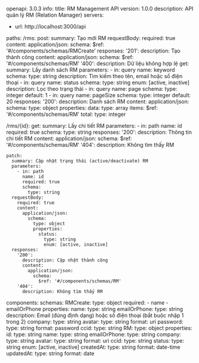 openapi: 3.0.3
info:
  title: RM Management API
  version: 1.0.0
  description: API quản lý RM (Relation Manager)
servers:
  - url: http://localhost:3000/api

paths:
  /rms:
    post:
      summary: Tạo mới RM
      requestBody:
        required: true
        content:
          application/json:
            schema:
              $ref: '#/components/schemas/RMCreate'
      responses:
        '201':
          description: Tạo thành công
          content:
            application/json:
              schema:
                $ref: '#/components/schemas/RM'
        '400':
          description: Dữ liệu không hợp lệ
    get:
      summary: Lấy danh sách RM
      parameters:
        - in: query
          name: keyword
          schema:
            type: string
          description: Tìm kiếm theo tên, email hoặc số điện thoại
        - in: query
          name: status
          schema:
            type: string
            enum: [active, inactive]
          description: Lọc theo trạng thái
        - in: query
          name: page
          schema:
            type: integer
            default: 1
        - in: query
          name: pageSize
          schema:
            type: integer
            default: 20
      responses:
        '200':
          description: Danh sách RM
          content:
            application/json:
              schema:
                type: object
                properties:
                  data:
                    type: array
                    items:
                      $ref: '#/components/schemas/RM'
                  total:
                    type: integer

  /rms/{id}:
    get:
      summary: Lấy chi tiết RM
      parameters:
        - in: path
          name: id
          required: true
          schema:
            type: string
      responses:
        '200':
          description: Thông tin chi tiết RM
          content:
            application/json:
              schema:
                $ref: '#/components/schemas/RM'
        '404':
          description: Không tìm thấy RM

    patch:
      summary: Cập nhật trạng thái (active/deactivate) RM
      parameters:
        - in: path
          name: id
          required: true
          schema:
            type: string
      requestBody:
        required: true
        content:
          application/json:
            schema:
              type: object
              properties:
                status:
                  type: string
                  enum: [active, inactive]
      responses:
        '200':
          description: Cập nhật thành công
          content:
            application/json:
              schema:
                $ref: '#/components/schemas/RM'
        '404':
          description: Không tìm thấy RM

components:
  schemas:
    RMCreate:
      type: object
      required:
        - name
        - emailOrPhone
      properties:
        name:
          type: string
        emailOrPhone:
          type: string
          description: Email (đúng định dạng) hoặc số điện thoại (bắt buộc nhập 1 trong 2)
        company:
          type: string
        avatar:
          type: string
          format: uri
        password:
          type: string
          format: password
        ccid:
          type: string
    RM:
      type: object
      properties:
        id:
          type: string
        name:
          type: string
        emailOrPhone:
          type: string
        company:
          type: string
        avatar:
          type: string
          format: uri
        ccid:
          type: string
        status:
          type: string
          enum: [active, inactive]
        createdAt:
          type: string
          format: date-time
        updatedAt:
          type: string
          format: date